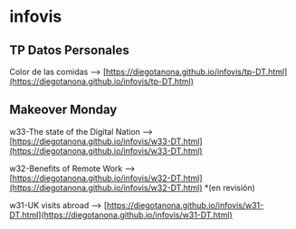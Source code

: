 # infovis

## TP Datos Personales

Color de las comidas --> [https://diegotanona.github.io/infovis/tp-DT.html](https://diegotanona.github.io/infovis/tp-DT.html)

## Makeover Monday

w33-The state of the Digital Nation --> [https://diegotanona.github.io/infovis/w33-DT.html](https://diegotanona.github.io/infovis/w33-DT.html)

w32-Benefits of Remote Work --> [https://diegotanona.github.io/infovis/w32-DT.html](https://diegotanona.github.io/infovis/w32-DT.html) *(en revisión)

w31-UK visits abroad --> [https://diegotanona.github.io/infovis/w31-DT.html](https://diegotanona.github.io/infovis/w31-DT.html)
